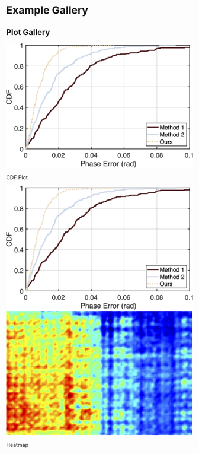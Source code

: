 # Example Gallery

## Plot Gallery



<div class="row">
  <div class="col">
    <a href="matlab-plot/#basic-settings-in-matlab">
      <div class="card light-border p-2">
        <img src="img/basic-cdf.png" alt="Image 1" class="card-img-top img-fluid zoom" />
      </div>
    </a>
    <p class="text-center mt-1">CDF Plot</p>
  </div>
  <div class="col">
    <a href="#section3">
      <div class="card light-border p-2">
        <img src="img/basic-cdf.png" alt="Image 3" class="card-img-top img-fluid zoom" />
      </div>
    </a>
  </div>
  <div class="col">
    <a href="matlab-plot/#heatmap">
      <div class="card light-border p-2">
        <img src="img/heatmap.png" alt="Heatmap" class="card-img-top img-fluid zoom" />
      </div>
    </a>
    <p class="text-center mt-1">Heatmap</p>
  </div>
</div>
